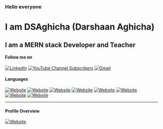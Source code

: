 ### Hello everyone

# I am DSAghicha (Darshaan Aghicha)

## I am a MERN stack Developer and Teacher

#### Follow me on

[![LinkedIn](https://img.shields.io/badge/LinkedIn-blue?style=for-the-badge&logo=linkedin)](https://www.linkedin.com/in/dsaghicha/)
[![YouTube Channel Subscribers](https://img.shields.io/youtube/channel/subscribers/UCr8J0Ws0wwHKJGLHXfIkhdw?style=for-the-badge)](https://www.youtube.com/channel/UCr8J0Ws0wwHKJGLHXfIkhdw)
[![Gmail](https://img.shields.io/badge/Gmail-D14836?style=for-the-badge&logo=gmail&logoColor=white)](mailto:darshaandaghicha@gmail.com)

#### Languages

[![Website](https://img.shields.io/badge/MongoDB-4EA94B?style=for-the-badge&logo=mongodb&logoColor=white)](https://github.com/DSAghicha)
[![Website](https://img.shields.io/badge/Express.js-000000?style=for-the-badge&logo=express&logoColor=white)](https://github.com/DSAghicha)
[![Website](https://img.shields.io/badge/React-20232A?style=for-the-badge&logo=react&logoColor=61DAFB)](https://github.com/DSAghicha)
[![Website](https://img.shields.io/badge/Node.js-339933?style=for-the-badge&logo=nodedotjs&logoColor=white)](https://github.com/DSAghicha)
[![Website](https://img.shields.io/badge/Sass-CC6699?style=for-the-badge&logo=sass&logoColor=white)](https://github.com/DSAghicha)
[![Website](https://img.shields.io/badge/Django-092E20?style=for-the-badge&logo=django&logoColor=white)](https://github.com/DSAghicha)
[![Website](https://img.shields.io/badge/Flask-000000?style=for-the-badge&logo=flask&logoColor=white)](https://github.com/DSAghicha)
[![Website](https://img.shields.io/badge/Spring-6DB33F?style=for-the-badge&logo=spring&logoColor=white)](https://github.com/DSAghicha)

---

#### Profile Overview

<!-- [![Website](https://github-readme-stats.vercel.app/api?username=DSAghicha)](https://github.com/DSAghicha) -->
[![Website](https://github-readme-stats.vercel.app/api/top-langs/?username=dsaghicha)](https://github.com/dsaghicha)
